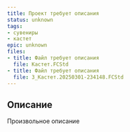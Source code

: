 ```yaml
---
title: Проект требует описания
status: unknown
tags:
- сувениры
- кастет
epic: unknown
files:
- title: Файл требует описания
  file: Кастет.FCStd
- title: Файл требует описания
  file: 3_Кастет.20250301-234148.FCStd
---
```



## Описание

Произвольное описание